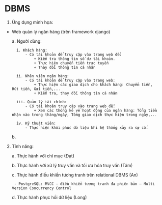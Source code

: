 # DBMS

1. Ứng dụng minh họa:

- Web quản lý ngân hàng (trên framework django)

    a. Người dùng:
    
        i. Khách hàng:
            - Có tài khoản để truy cập vào trang web để: 
                + Kiểm tra thông tin số dư tài khoản.
                + Thực hiện chuyển tiền trực tuyến
                + Thay đổi thông tin cá nhân
            
        ii. Nhân viên ngân hàng:
            - Có tài khoản để truy cập vào trang web:
                + Thực hiện các giao dịch cho khách hàng: Chuyển tiền, Rút tiền, Gửi tiền,...
                + Kiểm tra, thay đổi thông tin cá nhân
        
        iii. Quản lý tài chính:
            - Có tài khoản truy cập vào trang web để:
                + Xem các thống kê về hoạt động của ngân hàng: Tổng tiền nhận vào trong tháng/ngày, Tổng giao dịch thực hiện trong ngày,...

        iv. Kỹ thuật viên:
            - Thực hiện khôi phục dữ liệu khi hệ thống xảy ra sự cố.
        
    b.

2. Tính năng:

    a. Thực hành với chỉ mục (Đạt)

    b. Thực hành với xử lý truy vấn và tối ưu hóa truy vấn (Tâm)

    c. Thực hành điều khiển tương tranh trên relational DBMS (An)
    
        - PostgreSQL: MVCC – điều khiển tương tranh đa phiên bản – Multi Version Concurrency Control

    d. Thực hành phục hồi dữ liệu (Long)
